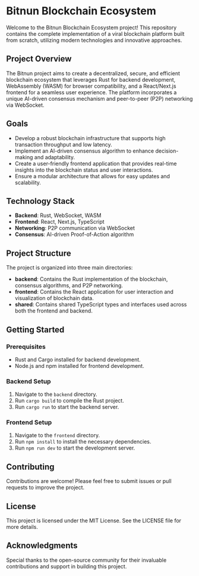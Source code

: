 # Bitnun Blockchain Ecosystem

Welcome to the Bitnun Blockchain Ecosystem project! This repository contains the complete implementation of a viral blockchain platform built from scratch, utilizing modern technologies and innovative approaches.

## Project Overview

The Bitnun project aims to create a decentralized, secure, and efficient blockchain ecosystem that leverages Rust for backend development, WebAssembly (WASM) for browser compatibility, and a React/Next.js frontend for a seamless user experience. The platform incorporates a unique AI-driven consensus mechanism and peer-to-peer (P2P) networking via WebSocket.

## Goals

- Develop a robust blockchain infrastructure that supports high transaction throughput and low latency.
- Implement an AI-driven consensus algorithm to enhance decision-making and adaptability.
- Create a user-friendly frontend application that provides real-time insights into the blockchain status and user interactions.
- Ensure a modular architecture that allows for easy updates and scalability.

## Technology Stack

- **Backend**: Rust, WebSocket, WASM
- **Frontend**: React, Next.js, TypeScript
- **Networking**: P2P communication via WebSocket
- **Consensus**: AI-driven Proof-of-Action algorithm

## Project Structure

The project is organized into three main directories:

- **backend**: Contains the Rust implementation of the blockchain, consensus algorithms, and P2P networking.
- **frontend**: Contains the React application for user interaction and visualization of blockchain data.
- **shared**: Contains shared TypeScript types and interfaces used across both the frontend and backend.

## Getting Started

### Prerequisites

- Rust and Cargo installed for backend development.
- Node.js and npm installed for frontend development.

### Backend Setup

1. Navigate to the `backend` directory.
2. Run `cargo build` to compile the Rust project.
3. Run `cargo run` to start the backend server.

### Frontend Setup

1. Navigate to the `frontend` directory.
2. Run `npm install` to install the necessary dependencies.
3. Run `npm run dev` to start the development server.

## Contributing

Contributions are welcome! Please feel free to submit issues or pull requests to improve the project.

## License

This project is licensed under the MIT License. See the LICENSE file for more details.

## Acknowledgments

Special thanks to the open-source community for their invaluable contributions and support in building this project.